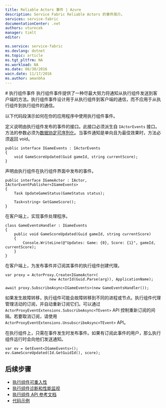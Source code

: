 ```yaml
---
title: Reliable Actors 事件 | Azure
description: Service Fabric Reliable Actors 的事件简介。
services: service-fabric
documentationCenter: .net
authors: vturecek
manager: timlt
editor: 

ms.service: service-fabric
ms.devlang: dotnet
ms.topic: article
ms.tgt_pltfrm: NA
ms.workload: NA
ms.date: 08/30/2016
wacn.date: 11/17/2016
ms.author: amanbha
---
```


#<a name="actor-events"></a> 执行组件事件
执行组件事件提供了一种尽最大努力将通知从执行组件发送到客户端的方法。执行组件事件设计用于从执行组件到客户端的通信，而不应用于从执行组件到执行组件的通信。

以下代码段演示如何在你的应用程序中使用执行组件事件。

定义说明由执行组件发布的事件的接口。此接口必须派生自 `IActorEvents` 接口。方法的参数必须为[数据协定可序列化](./service-fabric-reliable-actors-notes-on-actor-type-serialization.md)。当事件通知是单向且为最佳效果时，方法必须返回 void。

    public interface IGameEvents : IActorEvents
    {
        void GameScoreUpdated(Guid gameId, string currentScore);
    }

声明由执行组件在执行组件界面中发布的事件。

    public interface IGameActor : IActor, IActorEventPublisher<IGameEvents>
    {
        Task UpdateGameStatus(GameStatus status);
    
        Task<string> GetGameScore();
    }

在客户端上，实现事件处理程序。

    class GameEventsHandler : IGameEvents
    {
        public void GameScoreUpdated(Guid gameId, string currentScore)
        {
            Console.WriteLine(@"Updates: Game: {0}, Score: {1}", gameId, currentScore);
        }
    }

在客户端上，为发布事件并订阅其事件的执行组件创建代理。

    var proxy = ActorProxy.Create<IGameActor>(
                        new ActorId(Guid.Parse(arg)), ApplicationName);
    
    await proxy.SubscribeAsync<IGameEvents>(new GameEventsHandler());

如果发生故障转移，执行组件可能会故障转移到不同的进程或节点。执行组件代理管理活动的订阅，并自动重新订阅它们。可以通过 `ActorProxyEventExtensions.SubscribeAsync<TEvent>` API 控制重新订阅的间隔。若要取消订阅，请使用 `ActorProxyEventExtensions.UnsubscribeAsync<TEvent>` API。

在执行组件上，只需在事件发生时发布事件。如果有订阅此事件的用户，那么执行组件运行时会向他们发送通知。

    var ev = GetEvent<IGameEvents>();
    ev.GameScoreUpdated(Id.GetGuidId(), score);

## 后续步骤
 - [执行组件可重入性](./service-fabric-reliable-actors-reentrancy.md)
 - [执行组件诊断和性能监视](./service-fabric-reliable-actors-diagnostics.md)
 - [执行组件 API 参考文档](https://msdn.microsoft.com/zh-cn/library/azure/dn971626.aspx)
 - [代码示例](https://github.com/Azure/servicefabric-samples)

<!---HONumber=Mooncake_1017_2016-->